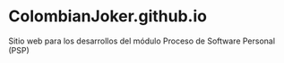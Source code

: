 # ColombianJoker.github.io
Sitio web para los desarrollos del módulo Proceso de Software Personal (PSP)
